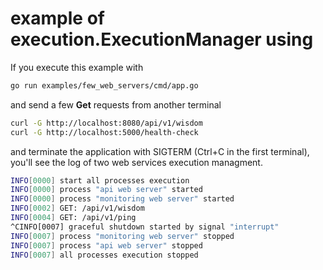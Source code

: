<!--
 Copyright (C) 2022 Blinnikov AA <goofinator@mail.ru>
 
 This file is part of execution.
 
 execution is free software: you can redistribute it and/or modify
 it under the terms of the GNU General Public License as published by
 the Free Software Foundation, either version 3 of the License, or
 (at your option) any later version.
 
 execution is distributed in the hope that it will be useful,
 but WITHOUT ANY WARRANTY; without even the implied warranty of
 MERCHANTABILITY or FITNESS FOR A PARTICULAR PURPOSE.  See the
 GNU General Public License for more details.
 
 You should have received a copy of the GNU General Public License
 along with execution.  If not, see <http://www.gnu.org/licenses/>.
-->

# example of execution.ExecutionManager using

If you execute this example with 
```bash
go run examples/few_web_servers/cmd/app.go
```
and send a few **Get** requests from another terminal
```bash
curl -G http://localhost:8080/api/v1/wisdom
curl -G http://localhost:5000/health-check
```
and terminate the application with SIGTERM (Ctrl+C in the first terminal),
you'll see the log of two web services execution managment.
```bash
INFO[0000] start all processes execution                
INFO[0000] process "api web server" started             
INFO[0000] process "monitoring web server" started      
INFO[0002] GET: /api/v1/wisdom                          
INFO[0004] GET: /api/v1/ping                            
^CINFO[0007] graceful shutdown started by signal "interrupt" 
INFO[0007] process "monitoring web server" stopped      
INFO[0007] process "api web server" stopped             
INFO[0007] all processes execution stopped
```
